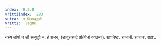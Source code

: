 ```yaml
---
index:  8.2.8
vrittiindex:  283
sutra:  न ङिसम्बुद्ध्योः
vritti:  laghu 
---
```


नस्य लोपो न ङौ सम्बुद्धौ च. हे राजन्. (ङावुत्तरपदे प्रतिषेधो वक्तव्यः). ब्रह्मनिष्ठः. राजानौ. राजानः. राज्ञः..

